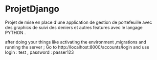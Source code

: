 # ProjetDjango
Projet de mise en place d'une application de gestion de portefeuille avec des graphics de suivi des deniers et autres features avec le langage PYTHON .

after doing your things like activating the environment ,migrations and running the server ; Go to http://localhost:8000/accounts/login 
and use login : test , password : passer123
